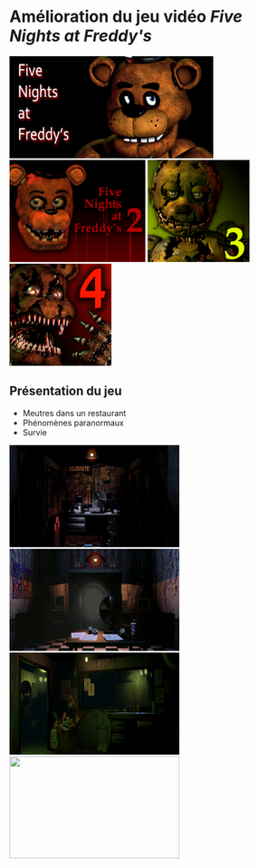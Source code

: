 # Amélioration du jeu vidéo ***Five Nights at Freddy's***
<img src="FNAF.jpg" width="360" height="180">
<img src="FNAF2.png" width="240" height="180">
<img src="FNAF3.png" width="180" height="180">
<img src="FNAF4.jpg" width="180" height="180">

## Présentation du jeu
- Meutres dans un restaurant
- Phénomènes paranormaux 
- Survie

<img src="Office1.png" width="300" height="180">
<img src="Office2.png" width="300" height="180">
<img src="Office3.png" width="300" height="180">
<img src="Bedroom.png" width="300" height="180">
